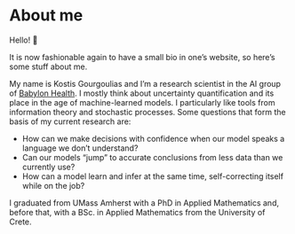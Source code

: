 # About me

Hello! 👋 

It is now fashionable again to have a small bio in one’s website, so here’s some stuff about me. 

My name is Kostis Gourgoulias and I’m a research scientist in the AI group of [Babylon Health](https://www.babylonhealth.com/). I mostly think about uncertainty quantification and its place in the age of machine-learned models. I particularly like tools from information theory and stochastic processes. Some questions that form the basis of my current research are:

- How can we make decisions with confidence when our model speaks a language we don’t understand? 
- Can our models “jump” to accurate conclusions from less data than we currently use? 
- How can a model learn and infer at the same time, self-correcting itself while on the job?



I graduated from UMass Amherst with a PhD in Applied Mathematics and, before that, with a BSc. in Applied Mathematics from the University of Crete.

